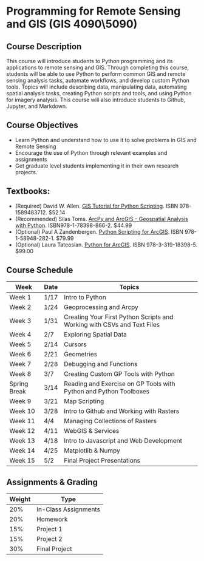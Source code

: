 # Programming for Remote Sensing and GIS (GIS 4090\5090)

## Course Description
This course will introduce students to Python programming and its applications to remote sensing and GIS. Through completing this course, students will be able to use Python to perform common GIS and remote sensing analysis tasks, automate workflows, and develop custom Python tools. Topics will include describing data, manipulating data, automating spatial analysis tasks, creating Python scripts and tools, and using Python for imagery analysis. This course will also introduce students to Github, Jupyter, and Markdown.

## Course Objectives
- Learn Python and understand how to use it to solve problems in GIS and Remote Sensing
- Encourage the use of Python through relevant examples and assignments
- Get graduate level students implementing it in their own research projects.

## Textbooks:
- (Required) David W. Allen. [GIS Tutorial for Python Scripting](https://www.amazon.com/GIS-Tutorial-Python-Scripting-Tutorials/dp/1589483561). ISBN  978-1589483712. $52.14
- (Recommended) Silas Toms. [ArcPy and ArcGIS – Geospatial Analysis with Python](https://www.amazon.com/ArcPy-ArcGIS-Geospatial-Analysis-Python/dp/1783988665/ref=sr_1_1?s=books&ie=UTF8&qid=1515470855&sr=1-1&keywords=silas+toms). ISBN978-1-78398-866-2. $44.99
- (Optional) Paul A Zandenbergen. [Python Scripting for ArcGIS](https://www.amazon.com/Python-Scripting-ArcGIS-Paul-Zandbergen/dp/1589483715/ref=sr_1_1?s=books&ie=UTF8&qid=1515470886&sr=1-1&keywords=zandbergen). ISBN 978-1-58948-282-1. $79.99
- (Optional) Laura Tateosian. [Python for ArcGIS](https://www.amazon.com/Python-ArcGIS-Laura-Tateosian/dp/3319183974/ref=sr_1_1?s=books&ie=UTF8&qid=1515470920&sr=1-1&keywords=Laura+Tateosian). ISBN 978-3-319-18398-5. $99.00


## Course Schedule

| Week    | Date | Topics |
|---------|------|--------|
| Week 1  | 1/17 | Intro to Python | 
| Week 2  | 1/24 | Geoprocessing and Arcpy |
| Week 3  | 1/31 | Creating Your First Python Scripts and Working with CSVs and Text Files |
| Week 4  | 2/7  | Exploring Spatial Data |
| Week 5  | 2/14 | Cursors |
| Week 6  | 2/21 | Geometries |
| Week 7  | 2/28 | Debugging and Functions |
| Week 8  | 3/7  | Creating Custom GP Tools with Python |
| Spring Break | 3/14 | Reading and Exercise on GP Tools with Python and Python Toolboxes |
| Week 9  | 3/21 | Map Scripting |
| Week 10 | 3/28 | Intro to Github and Working with Rasters | 
| Week 11 | 4/4  | Managing Collections of Rasters |
| Week 12 | 4/11 | WebGIS & Services |
| Week 13 | 4/18 | Intro to Javascript and Web Development|
| Week 14 | 4/25 | Matplotlib & Numpy |
| Week 15 | 5/2  | Final Project Presentations |

## Assignments & Grading
| Weight | Type |
|--------|------|
| 20% | In-Class Assignments |
| 20% | Homework |
| 15% | Project 1 |
| 15% | Project 2 |
| 30% | Final Project |
